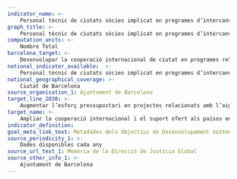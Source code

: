 ```yaml
---
indicator_name: >-
    Personal tècnic de ciutats sòcies implicat en programes d’intercanvi tècnic sobre gestió del cicle de l‘aigua
graph_title: >-
    Personal tècnic de ciutats sòcies implicat en programes d’intercanvi tècnic sobre gestió del cicle de l‘aigua
computation_units: >-
    Nombre Total
barcelona_target: >-
    Desenvolupar la cooperació internacional de ciutat en programes relacionats amb l’aigua i el sanejament
national_indicator_available:  >-
    Personal tècnic de ciutats sòcies implicat en programes d’intercanvi tècnic sobre gestió del cicle de l‘aigua
national_geographical_coverage: >-
    Ciutat de Barcelona
source_organisation_1: Ajuntament de Barcelona
target_line_2030: >-
    Augmentar l’esforç pressupostari en projectes relacionats amb l’aigua i el sanejament de ciutats sòcies ubicades en països receptors d’Ajut Oficial al Desenvolupament, especialment aquells projectes relacionats amb la gestió eficient i sostenible del cicle de l’aigua en contextos urbans i metropolitans 
target_name: >-
    Ampliar la cooperació internacional i el suport ofert als països en desenvolupament per a la capacitació en matèria d’activitats i programes relatius a l’aigua i el sanejament, incloent la provisió i l’emmagatzematge d’aigua, la dessalinització, l’aprofitament eficient dels recursos hídrics, el tractament d’aigües residuals i les tecnologies de reciclatge i reutilització
indicator_definition:
goal_meta_link_text: Metadades dels Objectius de Desenvolupament Sostenible de les Nacions Unides (pdf 894kB)
source_periodicity_1: >-
    Dades disponibles cada any
source_url_text_1: Memòria de la Direcció de Justícia Global
source_other_info_1: >-
    Ajuntament de Barcelona
---
```

